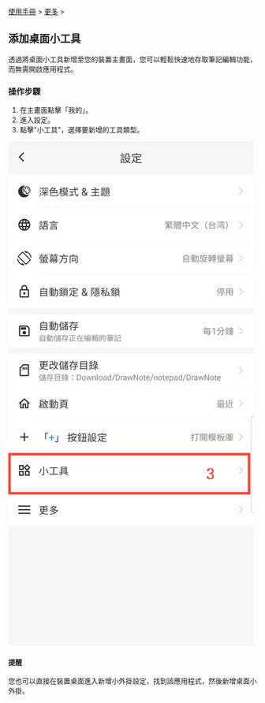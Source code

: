 [使用手冊](/dragonnest/drawnote/manual/zh-tw) > [更多](/dragonnest/drawnote/manual/zh-tw/more) >


添加桌面小工具
---
透過將桌面小工具新增至您的裝置主畫面，您可以輕鬆快速地存取筆記編輯功能，而無需開啟應用程式。
### 操作步驟
1. 在主畫面點擊「我的」。
2. 進入設定。
3. 點擊"小工具"，選擇要新增的工具類型。

![](imgs/settings.png)

#### 提醒
您也可以直接在裝置桌面進入新增小外掛設定，找到該應用程式，然後新增桌面小外掛。
